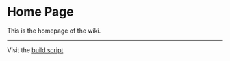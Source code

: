 # Home Page

This is the homepage of the wiki.

---------------------------------------

Visit the [build script][build_script]



[build_script]: /build_script


